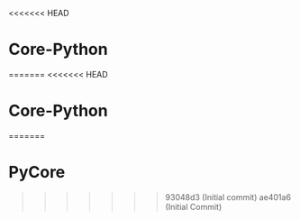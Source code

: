 <<<<<<< HEAD
# Core-Python
=======
<<<<<<< HEAD
# Core-Python
=======
# PyCore
>>>>>>> 93048d3 (Initial commit)
>>>>>>> ae401a6 (Initial Commit)

